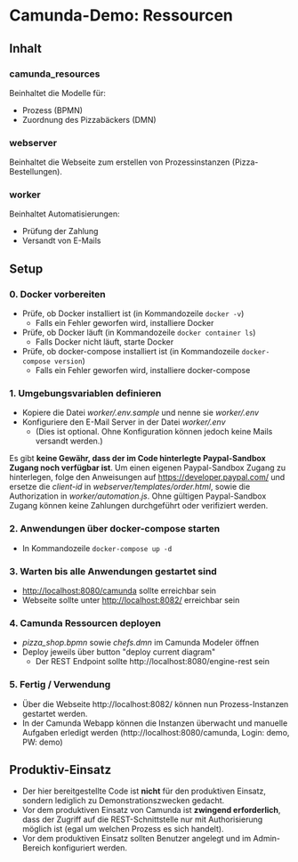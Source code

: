 # Camunda-Demo: Ressourcen

## Inhalt
### camunda_resources
Beinhaltet die Modelle für:
- Prozess (BPMN)
- Zuordnung des Pizzabäckers (DMN)

### webserver
Beinhaltet die Webseite zum erstellen von Prozessinstanzen (Pizza-Bestellungen).

### worker
Beinhaltet Automatisierungen:
- Prüfung der Zahlung
- Versandt von E-Mails

## Setup

### 0. Docker vorbereiten
- Prüfe, ob Docker installiert ist (in Kommandozeile `docker -v`)
  - Falls ein Fehler geworfen wird, installiere Docker
- Prüfe, ob Docker läuft (in Kommandozeile `docker container ls`)
  - Falls Docker nicht läuft, starte Docker
- Prüfe, ob docker-compose installiert ist (in Kommandozeile `docker-compose version`)
  - Falls ein Fehler geworfen wird, installiere docker-compose

### 1. Umgebungsvariablen definieren
- Kopiere die Datei *worker/.env.sample* und nenne sie *worker/.env*
- Konfiguriere den E-Mail Server in der Datei *worker/.env*
  - (Dies ist optional. Ohne Konfiguration können jedoch keine Mails versandt werden.)

Es gibt **keine Gewähr, dass der im Code hinterlegte Paypal-Sandbox Zugang noch verfügbar ist**. Um einen eigenen Paypal-Sandbox Zugang zu hinterlegen, folge den Anweisungen auf https://developer.paypal.com/ und ersetze die *client-id* in *webserver/templates/order.html*, sowie die Authorization in *worker/automation.js*. Ohne gültigen Paypal-Sandbox Zugang können keine Zahlungen durchgeführt oder verifiziert werden.

### 2. Anwendungen über docker-compose starten
- In Kommandozeile `docker-compose up -d`

### 3. Warten bis alle Anwendungen gestartet sind
  - [http://localhost:8080/camunda](http://localhost:8080/camunda) sollte erreichbar sein
  - Webseite sollte unter [http://localhost:8082/](http://localhost:8082/) erreichbar sein

### 4. Camunda Ressourcen deployen
- *pizza_shop.bpmn* sowie *chefs.dmn* im Camunda Modeler öffnen
- Deploy jeweils über button "deploy current diagram"
  - Der REST Endpoint sollte http://localhost:8080/engine-rest sein

### 5. Fertig / Verwendung
- Über die Webseite http://localhost:8082/ können nun Prozess-Instanzen gestartet werden.
- In der Camunda Webapp können die Instanzen überwacht und manuelle Aufgaben erledigt werden (http://localhost:8080/camunda, Login: demo, PW: demo)

## Produktiv-Einsatz
- Der hier bereitgestellte Code ist **nicht** für den produktiven Einsatz, sondern lediglich zu Demonstrationszwecken gedacht.
- Vor dem produktiven Einsatz von Camunda ist **zwingend erforderlich**, dass der Zugriff auf die REST-Schnittstelle nur mit Authorisierung möglich ist (egal um welchen Prozess es sich handelt).
- Vor dem produktiven Einsatz sollten Benutzer angelegt und im Admin-Bereich konfiguriert werden.
